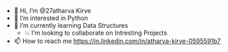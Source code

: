 - 👋 Hi, I’m @27atharva Kirve
- 👀 I’m interested in Python
- 🌱 I’m currently learning Data Structures
  - 💥 I’m looking to collaborate on Intresting Projects
- 📫 How to reach me https://in.linkedin.com/in/atharva-kirve-0595591b7

<!---
27atharva/27atharva is a ✨ special ✨ repository because its `README.md` (this file) appears on your GitHub profile.
You can click the Preview link to take a look at your changes.
--->
